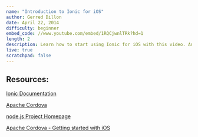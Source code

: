 ```yaml
---
name: "Introduction to Ionic for iOS"
author: Gerred Dillon
date: April 22, 2014
difficulty: beginner
embed_code: //www.youtube.com/embed/1RQCjwnlTRk?hd=1
length: 2
description: Learn how to start using Ionic for iOS with this video. An introduction, prerequisites, and getting a basic application running on a simulator will all be shown.
live: true
scratchpad: false
---
```


## Resources:

[Ionic Documentation](http://ionicframework.com/docs/)

[Apache Cordova](http://cordova.apache.org/)

[node.js Project Homepage](http://nodejs.org/)

[Apache Cordova - Getting started with iOS](http://cordova.apache.org/docs/en/2.5.0/guide_getting-started_ios_index.md.html)
